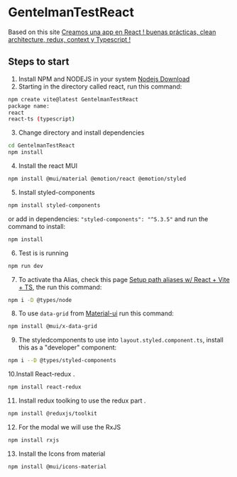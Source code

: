 # GentelmanTestReact

Based on this site 
[Creamos una app en React ! buenas prácticas, clean architecture, redux, context y Typescript !](https://www.youtube.com/watch?v=p9PAmqpCWgA)

## Steps to start
1. Install NPM and NODEJS in your system 
  [Nodejs Download](https://nodejs.org/en/download/current/)
2. Starting in the directory called react, run this command:
```bash
npm create vite@latest GentelmanTestReact
package name:
react
react-ts (typescript)
```
3. Change directory and install dependencies
```bash 
cd GentelmanTestReact
npm install
```
4. Install the react MUI 
```bash
npm install @mui/material @emotion/react @emotion/styled
```
5. Install styled-components
```bash
npm install styled-components
```
or add in dependencies:
```"styled-components": "^5.3.5"``` and run the command to install:
```bash 
npm install
```
6. Test is is running
```bash
npm run dev
```
7. To activate tha Alias, check this page [Setup path aliases w/ React + Vite + TS](https://dev.to/avxkim/setup-path-aliases-w-react-vite-ts-poa), the run this command:
```bash
npm i -D @types/node
```
8. To use ```data-grid``` from [Material-ui](https://mui.com/material-ui/) run this command:
```bash
npm install @mui/x-data-grid
```
9. The styledcomponents to use into ```layout.styled.component.ts```, install this as a "developer" component:
```bash
npm i --D @types/styled-components
```
10.Install React-redux .
```bash
npm install react-redux
```
11. Install redux toolking to use the redux part .
```bash
npm install @reduxjs/toolkit
```
12. For the modal we will use the RxJS
```bash
npm install rxjs
```
13. Install the Icons from material
```bash
npm install @mui/icons-material
```
